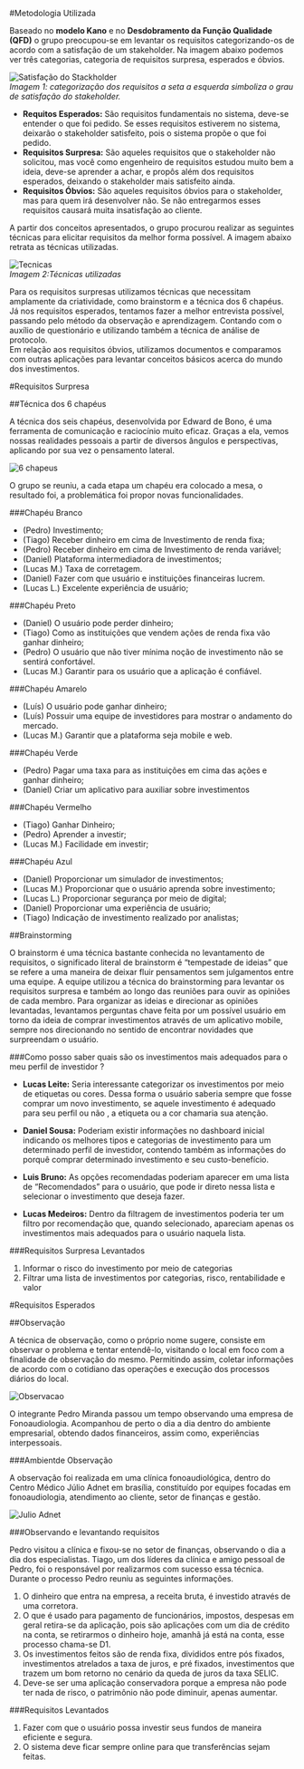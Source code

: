 #Metodologia Utilizada

Baseado no **modelo Kano** e no **Desdobramento da Função Qualidade (QFD)** o grupo preocupou-se em levantar os requisitos categorizando-os de acordo com a satisfação de um stakeholder.
Na imagem abaixo podemos ver três categorias, categoria de requisitos surpresa, esperados e óbvios.  
    
![Satisfação do Stackholder](../img/satisfacao_stackholder.png)  
*Imagem 1: categorização dos requisitos a seta a esquerda simboliza o grau de satisfação do stakeholder.*

+ **Requitos Esperados:** São requisitos fundamentais no sistema, deve-se entender o que foi pedido. Se esses requisitos estiverem no sistema, deixarão o stakeholder satisfeito, pois o sistema propõe o que foi pedido.
+ **Requisitos Surpresa:** São aqueles requisitos que o stakeholder não solicitou, mas você como engenheiro de requisitos estudou muito bem a ideia, deve-se aprender a achar, e propôs além dos requisitos esperados, deixando o stakeholder mais satisfeito ainda.
+ **Requisitos Óbvios:** São aqueles requisitos óbvios para o stakeholder, mas para quem irá desenvolver não. Se não entregarmos esses requisitos causará muita insatisfação ao cliente.

A partir dos conceitos apresentados, o grupo procurou realizar as seguintes técnicas para elicitar requisitos da melhor forma possível. A imagem abaixo retrata as técnicas utilizadas.  

![Tecnicas](../img/)  
*Imagem 2:Técnicas utilizadas*

Para os requisitos surpresas utilizamos técnicas que necessitam amplamente da criatividade, como brainstorm e a técnica dos 6 chapéus.
Já nos requisitos esperados, tentamos fazer a melhor entrevista possível, passando pelo método da observação e aprendizagem. Contando com o auxílio de questionário e utilizando também a técnica de análise de protocolo.  
Em relação aos requisitos óbvios, utilizamos documentos e comparamos com outras aplicações para levantar conceitos básicos acerca do mundo dos investimentos.

#Requisitos Surpresa

##Técnica dos 6 chapéus

A técnica dos seis chapéus, desenvolvida por Edward de Bono, é uma ferramenta de comunicação e raciocínio muito eficaz. Graças a ela, vemos nossas realidades pessoais a partir de diversos ângulos e perspectivas, aplicando por sua vez o pensamento lateral.

![6 chapeus](../img/seis_chapeus.png)  

O grupo se reuniu, a cada etapa um chapéu era colocado a mesa, o resultado foi, a problemática foi propor novas funcionalidades.  

###Chapéu Branco  
* (Pedro) Investimento;
* (Tiago) Receber dinheiro em cima de Investimento de renda fixa;
* (Pedro) Receber dinheiro em cima de Investimento de renda variável;
* (Daniel) Plataforma intermediadora de investimentos;
* (Lucas M.) Taxa de corretagem.
* (Daniel) Fazer com que usuário e instituições financeiras lucrem.
* (Lucas L.) Excelente experiência de usuário;

###Chapéu Preto
* (Daniel) O usuário pode perder dinheiro;
* (Tiago) Como as instituições que vendem ações de renda fixa vão ganhar dinheiro;
* (Pedro) O usuário que não tiver mínima noção de investimento não se sentirá confortável.
* (Lucas M.) Garantir para os usuário que a aplicação é confiável.

###Chapéu Amarelo
* (Luís) O usuário pode ganhar dinheiro;
* (Luís) Possuir uma equipe de investidores para mostrar o andamento do mercado.
* (Lucas M.) Garantir que a plataforma seja mobile e web.

###Chapéu Verde
* (Pedro) Pagar uma taxa para as instituições em cima das ações e ganhar dinheiro;
* (Daniel) Criar um aplicativo para auxiliar sobre investimentos 

###Chapéu Vermelho
* (Tiago) Ganhar Dinheiro;
* (Pedro) Aprender a investir;
* (Lucas M.) Facilidade em investir;

###Chapéu Azul
* (Daniel) Proporcionar um simulador de investimentos;
* (Lucas M.) Proporcionar que o usuário aprenda sobre investimento;
* (Lucas L.) Proporcionar segurança por meio de digital;
* (Daniel) Proporcionar uma experiência de usuário;
* (Tiago) Indicação de investimento realizado por analistas;

##Brainstorming

O brainstorm é uma técnica bastante conhecida no levantamento de requisitos, o significado literal de brainstorm é “tempestade de ideias” que se refere a uma maneira de deixar fluir pensamentos sem julgamentos entre uma equipe.
A equipe utilizou a técnica do brainstorming para levantar os requisitos  surpresa e também ao longo das reuniões para ouvir as opiniões de cada membro. Para organizar as ideias e direcionar as opiniões levantadas, levantamos perguntas chave feita por um possível usuário em torno da ideia de comprar investimentos através de um aplicativo mobile, sempre nos direcionando no sentido de encontrar novidades que surpreendam o usuário.

###Como posso saber quais são os investimentos mais adequados para o meu perfil de investidor ?

* **Lucas Leite:** Seria interessante categorizar os investimentos por meio de etiquetas ou cores. Dessa forma o usuário saberia sempre que fosse comprar um novo investimento, se aquele investimento é adequado para seu perfil ou não , a etiqueta ou a cor chamaria sua atenção.

* **Daniel Sousa:** Poderiam existir informações no dashboard inicial indicando os melhores tipos e categorias de investimento para um determinado perfil de investidor, contendo também as informações do porquê comprar determinado investimento e seu custo-benefício.

* **Luis Bruno:** As opções recomendadas poderiam aparecer em uma lista de “Recomendados” para o usuário, que pode ir direto nessa lista e selecionar o investimento que deseja fazer.

* **Lucas Medeiros:** Dentro da filtragem de investimentos poderia ter um filtro por recomendação que, quando selecionado, apareciam apenas os investimentos mais adequados para o usuário naquela lista.

###Requisitos Surpresa Levantados

1. Informar o risco do investimento por meio de categorias
2. Filtrar uma lista de investimentos por categorias, risco, rentabilidade e valor

#Requisitos Esperados

##Observação

A técnica de observação, como o próprio nome sugere, consiste em observar o problema e tentar entendê-lo, visitando o local em foco com a finalidade de observação do mesmo. Permitindo assim, coletar informações de acordo com o cotidiano das operações e execução dos processos diários do local.  

![Observacao](../img/observacao.jpg) 

O integrante Pedro Miranda passou um tempo observando uma empresa de Fonoaudiologia. Acompanhou de perto o dia a dia dentro do ambiente empresarial, obtendo dados financeiros, assim como, experiências interpessoais.

###Ambientde Observação

A observação foi realizada em uma clínica fonoaudiológica, dentro do Centro Médico Júlio Adnet em brasília, constituído por equipes focadas em fonoaudiologia, atendimento ao cliente, setor de finanças e gestão.

![Julio Adnet](../img/julio_adnet.jpeg)  

###Observando e levantando requisitos

Pedro visitou a clínica e fixou-se no setor de finanças, observando o dia a dia dos especialistas. Tiago, um dos líderes da clínica e amigo pessoal de Pedro,  foi o responsável por realizarmos com sucesso essa técnica. Durante o processo Pedro reuniu as seguintes informações.

1. O dinheiro que entra na empresa, a receita bruta, é investido através de uma corretora. 
2. O que é usado para pagamento de funcionários, impostos, despesas em geral retira-se da aplicação, pois são aplicações com um dia de crédito na conta, se retirarmos o dinheiro hoje, amanhã já está na conta, esse processo chama-se D1. 
3. Os investimentos feitos são de renda fixa, divididos entre pós fixados, investimentos atrelados a taxa de juros, e pré fixados, investimentos que trazem um bom retorno no cenário da queda de juros da taxa SELIC.
4. Deve-se ser uma aplicação conservadora porque a empresa não pode ter nada de risco, o patrimônio não pode diminuir, apenas aumentar.

###Requisitos Levantados

1. Fazer com que o usuário possa investir seus fundos de maneira eficiente e segura.
2. O sistema deve ficar sempre online para que transferências sejam feitas.

